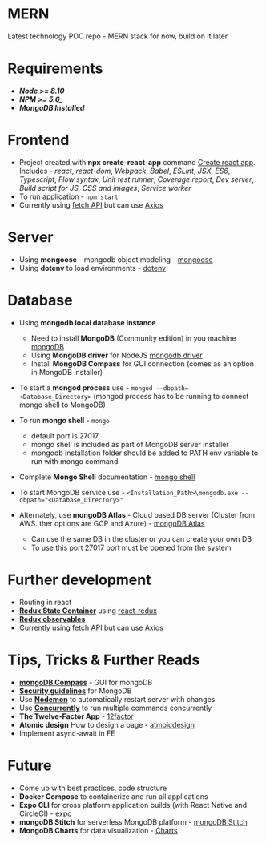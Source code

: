 # MERN
Latest technology POC repo - MERN stack for now, build on it later

# Requirements
* ***Node >= 8.10***
* ***NPM >= 5.6_***
* ***MongoDB Installed***

# Frontend
* Project created with **npx create-react-app** command [Create react app](https://reactjs.org/docs/create-a-new-react-app.html). Includes - *react*, *react-dom*, *Webpack*, *Babel*, *ESLint*, *JSX*, *ES6*, *Typescript*, *Flow syntax*, *Unit test runner*, *Coverage report*, *Dev server*, *Build script for JS, CSS and images*, *Service worker*
* To run application - `npm start`
* Currently using [fetch API](https://developer.mozilla.org/en-US/docs/Web/API/Fetch_API) but can use [Axios](https://github.com/axios/axios)

# Server
* Using **mongoose** - mongodb object modeling - [mongoose](https://mongoosejs.com/)
* Using **dotenv** to load environments - [dotenv](https://www.npmjs.com/package/dotenv)

# Database
* Using **mongodb local database instance**
  - Need to install **MongoDB** (Community edition) in you machine [mongoDB](https://docs.mongodb.com/manual/tutorial/install-mongodb-on-windows/)
  - Using **MongoDB driver** for NodeJS [mongodb driver](http://mongodb.github.io/node-mongodb-native/3.4/quick-start/quick-start/)
  - Install **MongoDB Compass** for GUI connection (comes as an option in MongoDB installer)
* To start a **mongod process** use - `mongod --dbpath=<Database_Directory>` (mongod process has to be running to connect mongo shell to MongoDB)
* To run **mongo shell** - `mongo`
  - default port is 27017
  - mongo shell is included as part of MongoDB server installer
  - mongodb installation folder should be added to PATH env variable to run with mongo command
* Complete **Mongo Shell** documentation - [mongo shell](https://docs.mongodb.com/manual/mongo/)
* To start MongoDB service use - `<Installation_Path>\mongodb.exe --dbpath="<Database_Directory>"`

* Alternately, use **mongoDB Atlas** - Cloud based DB server (Cluster from AWS. ther options are GCP and Azure) - [mongoDB Atlas](https://www.mongodb.com/cloud/atlas)
  - Can use the same DB in the cluster or you can create your own DB
  - To use this port 27017 port must be opened from the system

# Further development
* Routing in react
* [**Redux State Container**](https://redux.js.org/) using [react-redux](https://react-redux.js.org/introduction/quick-start)
* [**Redux observables**](https://redux-observable.js.org/)
* Currently using [fetch API](https://developer.mozilla.org/en-US/docs/Web/API/Fetch_API) but can use [Axios](https://github.com/axios/axios)

# Tips, Tricks & Further Reads
* [**mongoDB Compass**](https://docs.mongodb.com/compass/current/) - GUI for mongoDB
* [**Security guidelines**](https://docs.mongodb.com/manual/administration/security-checklist/) for MongoDB
* Use [**Nodemon**](https://www.npmjs.com/package/nodemon) to automatically restart server with changes
* Use [**Concurrently**](https://www.npmjs.com/package/concurrently) to run multiple commands concurrently
* **The Twelve-Factor App** - [12factor](https://12factor.net/)
* **Atomic design** How to design a page - [atmoicdesign](https://bradfrost.com/blog/post/atomic-web-design/)
* Implement async-await in FE

# Future
* Come up with best practices, code structure
* **Docker Compose** to containerize and run all applications
* **Expo CLI** for cross platform application builds (with React Native and CircleCI) - [expo](https://expo.io/)
* **mongoDB Stitch** for serverless MongoDB platform - [mongoDB Stitch](https://www.mongodb.com/cloud/stitch)
* **MongoDB Charts** for data visualization - [Charts](https://docs.mongodb.com/charts/master/)